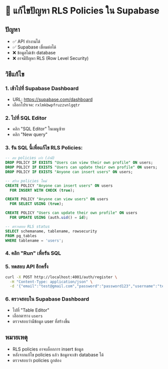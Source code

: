 
# 🔧 แก้ไขปัญหา RLS Policies ใน Supabase

## ปัญหา
- ✅ API ทำงานได้
- ✅ Supabase เชื่อมต่อได้
- ❌ ข้อมูลไม่เข้า database
- ❌ อาจมีปัญหา RLS (Row Level Security)

## วิธีแก้ไข

### 1. เข้าไปที่ Supabase Dashboard
- URL: https://supabase.com/dashboard
- เลือกโปรเจค: `rxlmkbwpfruzzvnlgqtr`

### 2. ไปที่ SQL Editor
- คลิก "SQL Editor" ในเมนูซ้าย
- คลิก "New query"

### 3. รัน SQL นี้เพื่อแก้ไข RLS Policies:

```sql
-- ลบ policies เก่า (ถ้ามี)
DROP POLICY IF EXISTS "Users can view their own profile" ON users;
DROP POLICY IF EXISTS "Users can update their own profile" ON users;
DROP POLICY IF EXISTS "Anyone can insert users" ON users;

-- สร้าง policies ใหม่
CREATE POLICY "Anyone can insert users" ON users
  FOR INSERT WITH CHECK (true);

CREATE POLICY "Anyone can view users" ON users
  FOR SELECT USING (true);

CREATE POLICY "Users can update their own profile" ON users
  FOR UPDATE USING (auth.uid() = id);

-- ตรวจสอบ RLS status
SELECT schemaname, tablename, rowsecurity 
FROM pg_tables 
WHERE tablename = 'users';
```

### 4. คลิก "Run" เพื่อรัน SQL

### 5. ทดสอบ API อีกครั้ง
```bash
curl -X POST http://localhost:4001/auth/register \
  -H "Content-Type: application/json" \
  -d '{"email":"test@gmail.com","password":"password123","username":"testuser","name":"Test User"}'
```

### 6. ตรวจสอบใน Supabase Dashboard
- ไปที่ "Table Editor"
- เลือกตาราง `users`
- ตรวจสอบว่ามีข้อมูล user ที่สร้างขึ้น

## หมายเหตุ
- RLS policies อาจบล็อกการ insert ข้อมูล
- หลังจากแก้ไข policies แล้ว ข้อมูลจะเข้า database ได้
- ตรวจสอบว่า policies ถูกต้อง
